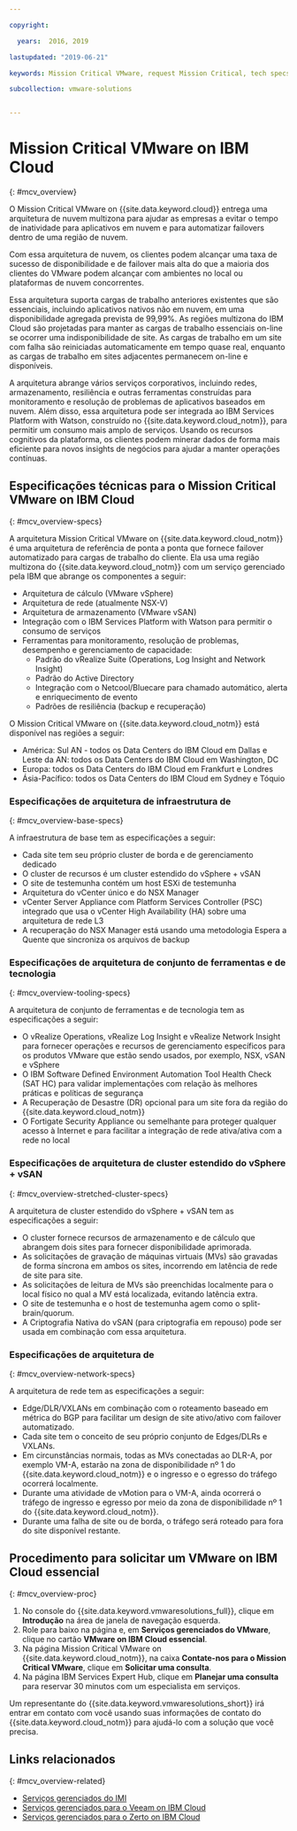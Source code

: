 ```yaml
---

copyright:

  years:  2016, 2019

lastupdated: "2019-06-21"

keywords: Mission Critical VMware, request Mission Critical, tech specs Mission Critical

subcollection: vmware-solutions


---
```


# Mission Critical VMware on IBM Cloud
{: #mcv_overview}

O Mission Critical VMware on {{site.data.keyword.cloud}} entrega uma arquitetura de nuvem multizona para ajudar as empresas a evitar o tempo de inatividade para aplicativos em nuvem e para automatizar failovers dentro de uma região de nuvem.

Com essa arquitetura de nuvem, os clientes podem alcançar uma taxa de sucesso de disponibilidade e de failover mais alta do que a maioria dos clientes do VMware podem alcançar com ambientes no local ou plataformas de nuvem concorrentes.

Essa arquitetura suporta cargas de trabalho anteriores existentes que são essenciais, incluindo aplicativos nativos não em nuvem, em uma disponibilidade agregada prevista de 99,99%. As regiões multizona do IBM Cloud são projetadas para manter as cargas de trabalho essenciais on-line se ocorrer uma indisponibilidade de site. As cargas de trabalho em um site com falha são reiniciadas automaticamente em tempo quase real, enquanto as cargas de trabalho em sites adjacentes permanecem on-line e disponíveis.

A arquitetura abrange vários serviços corporativos, incluindo redes, armazenamento, resiliência e outras ferramentas construídas para monitoramento e resolução de problemas de aplicativos baseados em nuvem. Além disso, essa arquitetura pode ser integrada ao IBM Services Platform with Watson, construído no {{site.data.keyword.cloud_notm}}, para permitir um consumo mais amplo de serviços. Usando os recursos cognitivos da plataforma, os clientes podem minerar dados de forma mais eficiente para novos insights de negócios para ajudar a manter operações contínuas.

## Especificações técnicas para o Mission Critical VMware on IBM Cloud
{: #mcv_overview-specs}

A arquitetura Mission Critical VMware on {{site.data.keyword.cloud_notm}} é uma arquitetura de referência de ponta a ponta que fornece failover automatizado para cargas de trabalho do cliente. Ela usa uma região multizona do {{site.data.keyword.cloud_notm}} com um serviço gerenciado pela IBM que abrange os componentes a seguir:

* Arquitetura de cálculo (VMware vSphere)
* Arquitetura de rede (atualmente NSX-V)
* Arquitetura de armazenamento (VMware vSAN)
* Integração com o IBM Services Platform with Watson para permitir o consumo de serviços
* Ferramentas para monitoramento, resolução de problemas, desempenho e gerenciamento de capacidade:
  * Padrão do vRealize Suite (Operations, Log Insight and Network Insight)
  * Padrão do Active Directory
  * Integração com o Netcool/Bluecare para chamado automático, alerta e enriquecimento de evento
  * Padrões de resiliência (backup e recuperação)

O Mission Critical VMware on {{site.data.keyword.cloud_notm}} está disponível nas regiões a seguir:
* América: Sul AN - todos os Data Centers do IBM Cloud em Dallas e Leste da AN: todos os Data Centers do IBM Cloud em Washington, DC
* Europa: todos os Data Centers do IBM Cloud em Frankfurt e Londres
* Ásia-Pacífico: todos os Data Centers do IBM Cloud em Sydney e Tóquio

### Especificações de arquitetura de infraestrutura de
{: #mcv_overview-base-specs}

A infraestrutura de base tem as especificações a seguir:
* Cada site tem seu próprio cluster de borda e de gerenciamento dedicado
* O cluster de recursos é um cluster estendido do vSphere + vSAN
* O site de testemunha contém um host ESXi de testemunha
* Arquitetura do vCenter único e do NSX Manager
* vCenter Server Appliance com Platform Services Controller (PSC) integrado que usa o vCenter High Availability (HA) sobre uma arquitetura de rede L3
* A recuperação do NSX Manager está usando uma metodologia Espera a Quente que sincroniza os arquivos de backup

### Especificações de arquitetura de conjunto de ferramentas e de tecnologia
{: #mcv_overview-tooling-specs}

A arquitetura de conjunto de ferramentas e de tecnologia tem as especificações a seguir:
* O vRealize Operations, vRealize Log Insight e vRealize Network Insight para fornecer operações e recursos de gerenciamento específicos para os produtos VMware que estão sendo usados, por exemplo, NSX, vSAN e vSphere
* O IBM Software Defined Environment Automation Tool Health Check (SAT HC) para validar implementações com relação às melhores práticas e políticas de segurança
* A Recuperação de Desastre (DR) opcional para um site fora da região do {{site.data.keyword.cloud_notm}}
* O Fortigate Security Appliance ou semelhante para proteger qualquer acesso à Internet e para facilitar a integração de rede ativa/ativa com a rede no local

### Especificações de arquitetura de cluster estendido do vSphere + vSAN
{: #mcv_overview-stretched-cluster-specs}

A arquitetura de cluster estendido do vSphere + vSAN tem as especificações a seguir:
* O cluster fornece recursos de armazenamento e de cálculo que abrangem dois sites para fornecer disponibilidade aprimorada.
* As solicitações de gravação de máquinas virtuais (MVs) são gravadas de forma síncrona em ambos os sites, incorrendo em latência de rede de site para site.
* As solicitações de leitura de MVs são preenchidas localmente para o local físico no qual a MV está localizada, evitando latência extra.
* O site de testemunha e o host de testemunha agem como o split-brain/quorum.
* A Criptografia Nativa do vSAN (para criptografia em repouso) pode ser usada em combinação com essa arquitetura.

### Especificações de arquitetura de
{: #mcv_overview-network-specs}

A arquitetura de rede tem as especificações a seguir:
* Edge/DLR/VXLANs em combinação com o roteamento baseado em métrica do BGP para facilitar um design de site ativo/ativo com failover automatizado.
* Cada site tem o conceito de seu próprio conjunto de Edges/DLRs e VXLANs.
* Em circunstâncias normais, todas as MVs conectadas ao DLR-A, por exemplo VM-A, estarão na zona de disponibilidade nº 1 do {{site.data.keyword.cloud_notm}} e o ingresso e o egresso do tráfego ocorrerá localmente.
* Durante uma atividade de vMotion para o VM-A, ainda ocorrerá o tráfego de ingresso e egresso por meio da zona de disponibilidade nº 1 do {{site.data.keyword.cloud_notm}}.
* Durante uma falha de site ou de borda, o tráfego será roteado para fora do site disponível restante.

## Procedimento para solicitar um VMware on IBM Cloud essencial
{: #mcv_overview-proc}

1. No console do {{site.data.keyword.vmwaresolutions_full}}, clique em **Introdução** na área de janela de navegação esquerda.
2. Role para baixo na página e, em **Serviços gerenciados do VMware**, clique no cartão **VMware on IBM Cloud essencial**.
3. Na página Mission Critical VMware on {{site.data.keyword.cloud_notm}}, na caixa **Contate-nos para o Mission Critical VMware**, clique em **Solicitar uma consulta**.
4. Na página IBM Services Expert Hub, clique em **Planejar uma consulta** para reservar 30 minutos com um especialista em serviços.

  Um representante do {{site.data.keyword.vmwaresolutions_short}} irá entrar em contato com você usando suas informações de contato do {{site.data.keyword.cloud_notm}} para ajudá-lo com a solução que você precisa.

## Links relacionados
{: #mcv_overview-related}

* [Serviços gerenciados do IMI](/docs/services/vmwaresolutions/services?topic=vmware-solutions-managing_imi)
* [Serviços gerenciados para o Veeam on IBM Cloud](/docs/services/vmwaresolutions/services?topic=vmware-solutions-managing_veeam_services)
* [Serviços gerenciados para o Zerto on IBM Cloud](/docs/services/vmwaresolutions/services?topic=vmware-solutions-managing_zerto_services)
